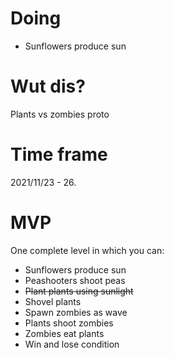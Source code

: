 # Doing
* Sunflowers produce sun
# Wut dis?
Plants vs zombies proto
# Time frame
2021/11/23 - 26.
# MVP
One complete level in which you can:
* Sunflowers produce sun
* Peashooters shoot peas
* ~~Plant plants using sunlight~~
* Shovel plants
* Spawn zombies as wave
* Plants shoot zombies
* Zombies eat plants
* Win and lose condition